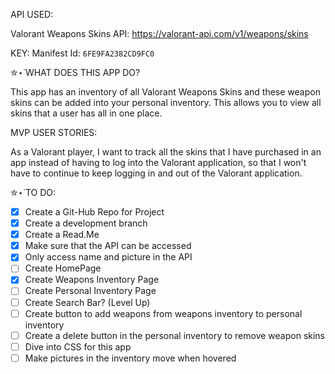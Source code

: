 API USED:

Valorant Weapons Skins API: https://valorant-api.com/v1/weapons/skins

KEY: Manifest Id: `6FE9FA2382CD9FC0`


✮⋆˙WHAT DOES THIS APP DO?

This app has an inventory of all Valorant Weapons Skins and these weapon skins can be added into your personal inventory. This allows you to view all skins that a user has all in one place. 

MVP USER STORIES:

As a Valorant player, I want to track all the skins that I have purchased in an app instead of having to log into the Valorant application, so that I won't have to continue to keep logging in and out of the Valorant application. 

✮⋆˙TO DO:


- [x]  Create a Git-Hub Repo for Project
- [x]  Create a development branch
- [X]  Create a Read.Me
- [X]  Make sure that the API can be accessed
- [X]  Only access name and picture in the API
- [ ]  Create HomePage
- [X]  Create Weapons Inventory Page
- [ ]  Create Personal Inventory Page
- [ ]  Create Search Bar? (Level Up)
- [ ]  Create button to add weapons from weapons inventory to personal inventory
- [ ]  Create a delete button in the personal inventory to remove weapon skins
- [ ]  Dive into CSS for this app
- [ ]  Make pictures in the inventory move when hovered